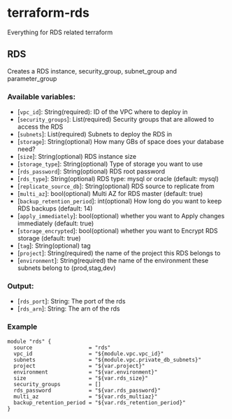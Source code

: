 # terraform-rds
Everything for RDS related terraform

## RDS
Creates a RDS instance, security_group, subnet_group and parameter_group

### Available variables:
* [`vpc_id`]: String(required): ID of the VPC where to deploy in
* [`security_groups`]: List(required) Security groups that are allowed to access the RDS
* [`subnets`]: List(required) Subnets to deploy the RDS in
* [`storage`]: String(optional) How many GBs of space does your database need?
* [`size`]: String(optional) RDS instance size
* [`storage_type`]: String(optional) Type of storage you want to use
* [`rds_password`]: String(optional) RDS root password
* [`rds_type`]: String(optional) RDS type: mysql or oracle (default: mysql)
* [`replicate_source_db`]: String(optional) RDS source to replicate from
* [`multi_az`]: bool(optional) Multi AZ for RDS master (default: true)
* [`backup_retention_period`]: int(optional) How long do you want to keep RDS backups (default: 14)
* [`apply_immediately`]: bool(optional) whether you want to Apply changes immediately (default: true)
* [`storage_encrypted`]: bool(optional) whether you want to Encrypt RDS storage (default: true)
* [`tag`]: String(optional) tag
* [`project`]: String(required) the name of the project this RDS belongs to
* [`environment`]: String(required) the name of the environment these subnets belong to (prod,stag,dev)


### Output:
 * [`rds_port`]: String: The port of the rds
 * [`rds_arn`]: String: The arn of the rds

### Example
```
module "rds" {
  source                  = "rds"
  vpc_id                  = "${module.vpc.vpc_id}"
  subnets                 = "${module.vpc.private_db_subnets}"
  project                 = "${var.project}"
  environment             = "${var.environment}"
  size                    = "${var.rds_size}"
  security_groups         = []
  rds_password            = "${var.rds_password}"
  multi_az                = "${var.rds_multiaz}"
  backup_retention_period = "${var.rds_retention_period}"
}
```
